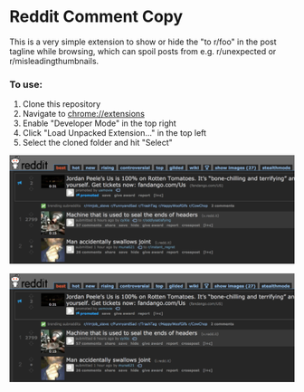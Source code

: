 # Reddit Comment Copy
This is a very simple extension to show or hide the "to r/foo" in the post tagline while browsing, which can spoil posts from e.g. r/unexpected or r/misleadingthumbnails.

### To use:
1. Clone this repository
2. Navigate to [chrome://extensions](chrome://extensions)
3. Enable "Developer Mode" in the top right
4. Click "Load Unpacked Extension..." in the top left
5. Select the cloned folder and hit "Select"

![with-subreddits]

![without-subreddits]

[with-subreddits]: https://github.com/samling/reddit-stealthmode/blob/master/img/with-subreddit.png "With subreddits"
[without-subreddits]: https://github.com/samling/reddit-stealthmode/blob/master/img/without-subreddit.png "Without subreddits"